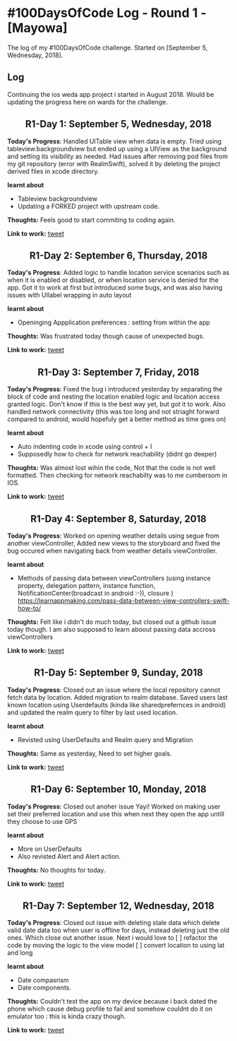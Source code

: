 # #100DaysOfCode Log - Round 1 - [Mayowa]

The log of my #100DaysOfCode challenge. Started on [September 5, Wednesday, 2018].

## Log
Continuing the ios weda app project i started in August 2018. Would be updating the progress here on wards for the challenge.

<h2 align="center">
R1-Day 1: September 5, Wednesday, 2018
</h2>   

**Today's Progress**: Handled UITable view when data is empty. Tried using tableview.backgroundview but ended up using a UIView as the background and setting its visibility as needed. 
Had issues after removing pod files from my git repository (error with RealmSwift), solved it by deleting the project derived files in xcode directory.

**learnt about** 
- Tableview backgroundview 
- Updating a FORKED project with upstream code.

**Thoughts:** Feels good to start commiting to coding again.


**Link to work:** [tweet](https://twitter.com/myorwah/status/1037281957737111555)

<h2 align="center">
R1-Day 2: September 6, Thursday, 2018
</h2>   

**Today's Progress**: Added logic to handle location service scenarios such as when it is enabled or disabled, or when location service is denied for the app. Got it to work at first but introduced some bugs, and was also having issues with UIlabel wrapping in auto layout  

**learnt about** 
- Openinging Appplication preferences : setting from within the app

**Thoughts:** Was frustrated today though cause of unexpected bugs.


**Link to work:** [tweet](https://twitter.com/myorwah/status/1037574801534148608)

<h2 align="center">
R1-Day 3: September 7, Friday, 2018
</h2>   

**Today's Progress**: Fixed the bug i introduced yesterday by separating the block of code and nesting the location enabled logic and location access granted logic. Don't know if this is the best way yet, but got it to work. Also handled network connectivity (this was too long and not striaght forward compared to android, would hopefuly get a better method as time goes on)

**learnt about** 
- Auto indenting code in xcode using control + I
- Supposedly how to check for network reachability (didnt go deeper)

**Thoughts:** Was almost lost wihin the code, Not that the code is not well formatted. Then checking for network reachabilty was to me cumbersom in IOS.

**Link to work:** [tweet](https://twitter.com/myorwah/status/1037968901332717568)

<h2 align="center">
R1-Day 4: September 8, Saturday, 2018
</h2>   

**Today's Progress**: Worked on opening weather details using segue from another viewController, Added new views to the storyboard and fixed the bug occured when navigating back from weather details viewController. 


**learnt about** 
- Methods of passing data between viewControllers (using instance property, delegation pattern, instance function, NotificationCenter(broadcast in android :-)), closure ) https://learnappmaking.com/pass-data-between-view-controllers-swift-how-to/

**Thoughts:** Felt like i didn't do much today, but closed out a github issue today though. I am also supposed to learn aboout passing data accross viewControllers

**Link to work:** [tweet](https://twitter.com/myorwah/status/1038429084051759104) 

<h2 align="center">
R1-Day 5: September 9, Sunday, 2018
</h2>   

**Today's Progress**: Closed out an issue where the local repository cannot fetch data by location. Added migration to realm database. Saved users last known location using Userdefaults (kinda like sharedprefernces in android) and updated the realm query to filter by last used location.


**learnt about** 
- Revisted using UserDefaults and Realm query and Migration

**Thoughts:** Same as yesterday, Need to set higher goals.

**Link to work:** [tweet](https://twitter.com/myorwah/status/1038429084051759104) 


<h2 align="center">
R1-Day 6: September 10, Monday, 2018
</h2>   

**Today's Progress**: Closed out anoher issue Yayi! Worked on making user set their preferred location and use this when next they open the app untill they choose to use GPS


**learnt about** 
- More on UserDefaults
- Also revisted Alert and Alert action.

**Thoughts:** No thoughts for today.

**Link to work:** [tweet](https://twitter.com/myorwah/status/1039063649694957569) 


<h2 align="center">
R1-Day 7: September 12, Wednesday, 2018
</h2>   

**Today's Progress**: Closed out issue with deleting stale data which delete valid date data too when user is offline for days, instead deleting just the old ones. Which close out another issue. Next i would love to 
 [ ] refactor the code by moving the logic to the view model
 [ ] convert location to using lat and long


**learnt about** 
- Date compasrism
- Date components.

**Thoughts:** Couldn't test the app on my device because i back dated the phone which cause debug profile to fail and somehow couldnt do it on emulator too : this is kinda crazy though.

**Link to work:** [tweet](https://twitter.com/myorwah/status/1039740897490075648) 





